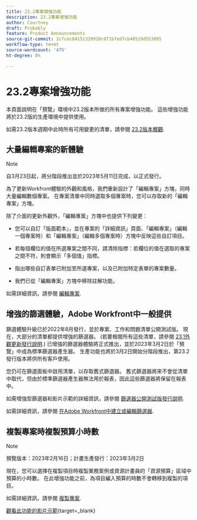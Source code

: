 ```yaml
---
title: 23.2專案增強功能
description: 23.2專案增強功能
author: Courtney
draft: Probably
feature: Product Announcements
source-git-commit: 2cfcec04151329918c071b7ed7cb48519d553095
workflow-type: tm+mt
source-wordcount: '475'
ht-degree: 0%

---
```


# 23.2專案增強功能

本頁面說明在「預覽」環境中23.2版本所做的所有專案增強功能。 這些增強功能將於23.2版的生產環境中提供使用。

如需23.2版本週期中此時所有可用變更的清單，請參閱 [23.2版本概觀](/help/quicksilver/product-announcements/product-releases/23.2-release-activity/23-2-release-overview.md).

## 大量編輯專案的新體驗

>[!NOTE]
>
>自3月23日起，將分階段推出並於2023年5月11日完成，以正式發行。

為了更新Workfront體驗的外觀和風格，我們重新設計了「編輯專案」方塊，同時大量編輯數個專案。 在專案清單中同時選取多個專案時，您可以存取新的「編輯專案」方塊。

除了介面的更新外觀外，「編輯專案」方塊中也提供下列變更：

* 您可以自訂「版面範本」，並在專案的「詳細資訊」頁面、「編輯專案」（編輯一個專案時）和「編輯專案」（編輯多個專案時）方塊中反映這些自訂項目。

* 若每個欄位的值在所選專案之間不同，請清除指標：若欄位的值在選取的專案之間不符，則會顯示「多個值」指標。

* 指出哪些自訂表單已附加至所選專案，以及已附加特定表單的專案數量。

* 我們已從「編輯專案」方塊中移除註解功能。

如需詳細資訊，請參閱 [編輯專案](/help/quicksilver/manage-work/projects/manage-projects/edit-projects.md).

## 增強的篩選體驗，Adobe Workfront中一般提供

篩選體驗升級已於2022年8月發行，並於專案、工作和問題清單公開測試版。 現在，大部分的清單都提供增強的篩選器。 (若要檢閱所有這些清單，請參閱 [23.1外觀更新發行說明](/help/quicksilver/product-announcements/product-releases/23.1-release-activity/23-1-look-and-feel-updates.md).) 已增強的篩選器體驗將正式推出，並於2023年3月2日於「預覽」中成為標準篩選器產生器。 生產功能也將於3月2日開始分階段推出，第23.2發行版本將供所有客戶使用。

您仍可在篩選面板中啟用清單，以存取舊式篩選器。 舊式篩選器將來不會從清單中取代，但由於標準篩選器產生器無法用於報表，因此這些篩選器將保留在報表中。

如需增強型篩選器和影片示範的詳細資訊，請參閱 [篩選器公開測試版發行說明](/help/quicksilver/product-announcements/product-releases/22.4-release-activity/22-4-project-enhancements.md).

如需詳細資訊，請參閱 [在Adobe Workfront中建立或編輯篩選器](/help/quicksilver/reports-and-dashboards/reports/reporting-elements/create-filters.md).

## 複製專案時複製預算小時數

>[!NOTE]
>
>預覽版本：2023年2月16日；計畫生產發行：2023年3月2日

現在，您可以選擇在複製項目時複製業務案例或資源計畫員的「資源預算」區域中預算的小時數。 在此增強功能之前，為項目編入預算的時數不會轉移到複製的項目。

如需詳細資訊，請參閱 [複製專案](/help/quicksilver/manage-work/projects/manage-projects/copy-project.md).

[觀看此功能的影片示範](https://video.tv.adobe.com/v/3415713/){target=_blank}
